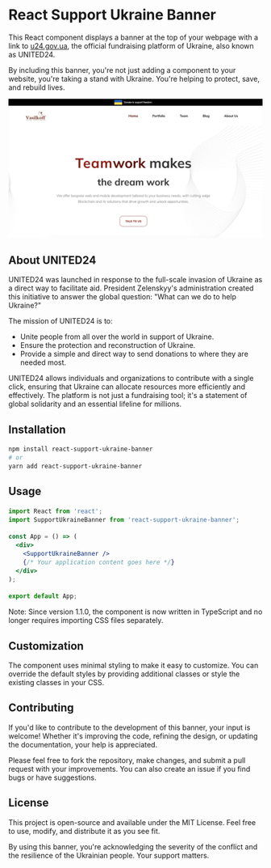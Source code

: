 # React Support Ukraine Banner

This React component displays a banner at the top of your webpage with a link to [u24.gov.ua](https://u24.gov.ua), the official fundraising platform of Ukraine, also known as UNITED24.

By including this banner, you're not just adding a component to your website, you're taking a stand with Ukraine. You're helping to protect, save, and rebuild lives.

[![Support Ukraine Banner Demo on Vasilkoff.com](Screenshot.webp)](https://vasilkoff.com)

## About UNITED24

UNITED24 was launched in response to the full-scale invasion of Ukraine as a direct way to facilitate aid. President Zelenskyy's administration created this initiative to answer the global question: "What can we do to help Ukraine?"

The mission of UNITED24 is to:

- Unite people from all over the world in support of Ukraine.
- Ensure the protection and reconstruction of Ukraine.
- Provide a simple and direct way to send donations to where they are needed most.

UNITED24 allows individuals and organizations to contribute with a single click, ensuring that Ukraine can allocate resources more efficiently and effectively. The platform is not just a fundraising tool; it's a statement of global solidarity and an essential lifeline for millions.

## Installation

```bash
npm install react-support-ukraine-banner
# or
yarn add react-support-ukraine-banner
```

## Usage

```jsx
import React from 'react';
import SupportUkraineBanner from 'react-support-ukraine-banner';

const App = () => (
  <div>
    <SupportUkraineBanner />
    {/* Your application content goes here */}
  </div>
);

export default App;
```
Note: Since version 1.1.0, the component is now written in TypeScript and no longer requires importing CSS files separately.

## Customization

The component uses minimal styling to make it easy to customize. You can override the default styles by providing additional classes or style the existing classes in your CSS.

## Contributing

If you'd like to contribute to the development of this banner, your input is welcome! Whether it's improving the code, refining the design, or updating the documentation, your help is appreciated.

Please feel free to fork the repository, make changes, and submit a pull request with your improvements. You can also create an issue if you find bugs or have suggestions.

## License

This project is open-source and available under the MIT License. Feel free to use, modify, and distribute it as you see fit.

By using this banner, you're acknowledging the severity of the conflict and the resilience of the Ukrainian people. Your support matters.
